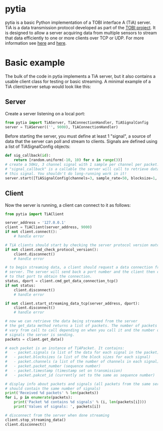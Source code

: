 # pytia

pytia is a basic Python implementation of a TOBI interface A (TiA) server. TiA is a data transmission protocol developed as part of the [TOBI project](http://www.tobi-project.org). It is designed to allow a server acquiring data from multiple sensors to stream that data efficiently to one or more clients over TCP or UDP. For more information see [here](http://tools4bci.sourceforge.net/tia.html) and [here](http://tools4bci.sourceforge.net/signalserver.html).

# Basic example

The bulk of the code in pytia implements a TiA server, but it also contains a 
usable client class for testing or basic streaming. A minimal example of a TiA
client/server setup would look like this:

## Server

Create a server listening on a local port:
```python
from pytia import TiAServer, TiAConnectionHandler, TiASignalConfig
server = TiAServer(('', 9000), TiAConnectionHandler)
```
Before starting the server, you must define at least 1 "signal", a source of data
that the server can poll and stream to clients. Signals are defined using a 
list of TiASignalConfig objects:
```python
def sig_callback(id):
    return [random.uniform(-10, 10) for x in range(3)]
# create a 50Hz, 3 channel signal with 1 sample per channel per packet.
# "signal_callback" is a callable the server will call to retrieve data for
# this signal. You shouldn't do long-running work in it! 
server.start([TiASignalConfig(channels=3, sample_rate=50, blocksize=1, callback=sig_callback, id=0, is_master=True, sigtype=TIA_SIG_USER_1)])
```

## Client

Now the server is running, a client can connect to it as follows:
```python
from pytia import TiAClient

server_address = '127.0.0.1'
client = TiAClient(server_address, 9000)
if not client.connect():
    # handle error

# TiA clients should start by checking the server protocol version matches their own...
if not client.cmd_check_protocol_version():
    client.disconnect()
    # handle error

# to begin streaming data, a client should request a data connection from the
# server. The server will send back a port number and the client then connects
# to that port to obtain the connection. 
status, dport = client.cmd_get_data_connection_tcp()
if not status:
    client.disconnect()
    # handle error

if not client.start_streaming_data_tcp(server_address, dport):
    client.disconnect()
    # handle error

# now we can retrieve the data being streamed from the server
# the get_data method returns a list of packets. The number of packets can 
# vary from call to call depending on when you call it and the number of
# signals the server is sending. 
packets = client.get_data()

# each packet is an instance of TiAPacket. It contains:
#   - packet.signals (a list of the data for each signal in the packet)
#   - packet.blocksizes (a list of the block sizes for each signal)
#   - packet.channels (a list of the number of channels in each signal)
#   - packet.packet_number (sequence number)
#   - packet.timestamp (timestamp set on transmission)
#   - packet.pakcet_id (currently set to the same as sequence number)

# display info about packets and signals (all packets from the same server
# should contain the same number of signals)
print('Received %d packets' % len(packets))
for i, p in enumerate(packets):
    print('Packet %d contains %d signals' % (i, len(packets[i])))
    print('Values of signals: ', packets[i])

# disconnect from the server when done streaming
client.stop_streaming_data()
client.disconnect()
```
